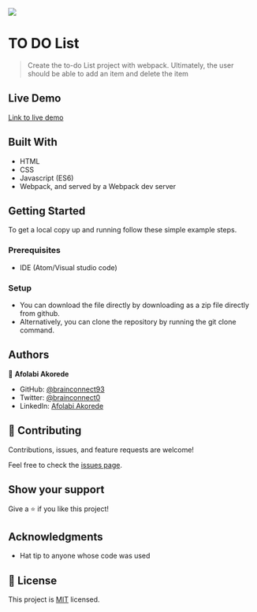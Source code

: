 ![](https://img.shields.io/badge/Microverse-blueviolet)

# TO DO List

> Create the to-do List project with webpack. Ultimately, the user should be able to add an item and delete the item 


## Live Demo

[Link to live demo](https://brainconnect93.github.io/TODO-List/)


## Built With

- HTML
- CSS
- Javascript (ES6)
- Webpack, and served by a Webpack dev server

## Getting Started

To get a local copy up and running follow these simple example steps.

### Prerequisites
- IDE (Atom/Visual studio code)

### Setup
- You can download the file directly by downloading as a zip file directly from github.
- Alternatively, you can clone the repository by running the git clone command. 


## Authors

👤 **Afolabi Akorede**

- GitHub: [@brainconnect93](https://github.com/brainconnect93)
- Twitter: [@brainconnect0](https://twitter.com/brainconnect0)
- LinkedIn: [Afolabi Akorede](https://linkedin.com/in/brainconnect93)

## 🤝 Contributing

Contributions, issues, and feature requests are welcome!

Feel free to check the [issues page](../../issues/).

## Show your support

Give a ⭐️ if you like this project!

## Acknowledgments

- Hat tip to anyone whose code was used

## 📝 License

This project is [MIT](./MIT.md) licensed.
